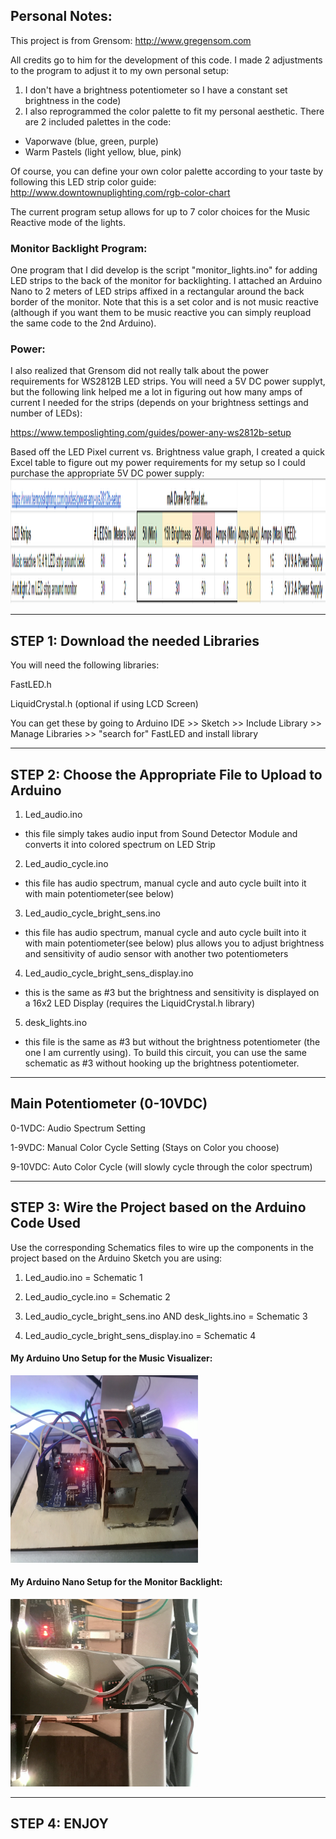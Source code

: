 ## Personal Notes:

This project is from Grensom: http://www.gregensom.com

All credits go to him for the development of this code. I made 2 adjustments to the program to adjust it to my own personal setup:

1. I don't have a brightness potentiometer so I have a constant set brightness in the code)
2. I also reprogrammed the color palette to fit my personal aesthetic. There are 2 included palettes in the code:
- Vaporwave (blue, green, purple)
- Warm Pastels (light yellow, blue, pink)

Of course, you can define your own color palette according to your taste by following this LED strip color guide:
http://www.downtownuplighting.com/rgb-color-chart

The current program setup allows for up to 7 color choices for the Music Reactive mode of the lights.

### Monitor Backlight Program:

One program that I did develop is the script "monitor_lights.ino" for adding LED strips to the back of the monitor for backlighting. I attached an Arduino Nano to 2 meters of LED strips affixed in a rectangular around the back border of the monitor. Note that this is a set color and is not music reactive (although if you want them to be music reactive you can simply reupload the same code to the 2nd Arduino).  

### Power:

I also realized that Grensom did not really talk about the power requirements for WS2812B LED strips. You will need a 5V DC power supplyt, but the following link helped me a lot in figuring out how many amps of current I needed for the strips (depends on your brightness settings and number of LEDs):

https://www.temposlighting.com/guides/power-any-ws2812b-setup

Based off the LED Pixel current vs. Brightness value graph, I created a quick Excel table to figure out my power requirements for my setup so I could purchase the appropriate 5V DC power supply:
<img src="images/power_reqs.png" height="200" >

----------------------------------------------------------
STEP 1: Download the needed Libraries
----------------------------------------------------------
You will need the following libraries:

FastLED.h

LiquidCrystal.h (optional if using LCD Screen)

You can get these by going to Arduino IDE >> Sketch >> Include Library >> Manage Libraries >> "search for" FastLED and install library

----------------------------------------------------------
STEP 2: Choose the Appropriate File to Upload to Arduino
----------------------------------------------------------
1. Led_audio.ino
- this file simply takes audio input from Sound Detector Module and converts it into colored spectrum on LED Strip

2. Led_audio_cycle.ino
- this file has audio spectrum, manual cycle and auto cycle built into it with main potentiometer(see below)

3. Led_audio_cycle_bright_sens.ino
- this file has audio spectrum, manual cycle and auto cycle built into it with main potentiometer(see below) plus allows you to adjust brightness and sensitivity of audio sensor with another two potentiometers

4. Led_audio_cycle_bright_sens_display.ino
- this is the same as #3 but the brightness and sensitivity is displayed on a 16x2 LED Display (requires the LiquidCrystal.h library)

5. desk_lights.ino
- this file is the same as #3 but without the brightness potentiometer (the one I am currently using). To build this circuit, you can use the same schematic as #3 without hooking up the brightness potentiometer.
----------------------------
Main Potentiometer (0-10VDC)
----------------------------
0-1VDC: Audio Spectrum Setting

1-9VDC: Manual Color Cycle Setting (Stays on Color you choose)

9-10VDC: Auto Color Cycle (will slowly cycle through the color spectrum)

----------------------------------------------------------
STEP 3: Wire the Project based on the Arduino Code Used
----------------------------------------------------------

Use the corresponding Schematics files to wire up the components in the project based on the Arduino Sketch you are using:

1. Led_audio.ino = Schematic 1

2. Led_audio_cycle.ino = Schematic 2

3. Led_audio_cycle_bright_sens.ino AND desk_lights.ino = Schematic 3

4. Led_audio_cycle_bright_sens_display.ino = Schematic 4

#### My Arduino Uno Setup for the Music Visualizer:

<img src="images/uno_pic1.jpg" width="300" height="300" >

#### My Arduino Nano Setup for the Monitor Backlight:

<img src="images/nano_pic.jpg" width="300" height="300" >

----------------------------------------------------------
STEP 4: ENJOY
----------------------------------------------------------

